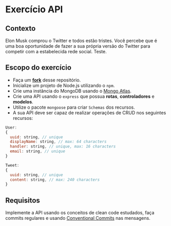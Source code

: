 # Exercício API


## Contexto
Elon Musk comprou o Twitter e todos estão tristes. Você percebe que é uma boa oportunidade de fazer a sua própria versão do Twitter para competir com a estabelecida rede social.
Teste.
## Escopo do exercício

- Faça um [**fork**](https://docs.github.com/pt/get-started/quickstart/fork-a-repo) desse repositório. 
- Inicialize um projeto de Node.js utilizando o ```npm```.
- Crie uma instância do MongoDB usando o [Mongo Atlas](https://www.mongodb.com/atlas/database).
- Crie uma API usando o ```express``` que possua **rotas**, **controladores** e **modelos**. 
- Utilize o pacote ```mongoose``` para criar ```Schemas``` dos recursos.
- A sua API deve ser capaz de realizar operações de CRUD nos seguintes recursos:

```javascript
User:
{
  uuid: string, // unique
  displayName: string, // max: 64 characters
  handler: string, // unique, max: 16 characters
  email: string, // unique
}
```

```javascript
Tweet:
{
  uuid: string, // unique
  content: string, // max: 240 characters
}
```

## Requisitos
Implemente a API usando os conceitos de clean code estudados, faça commits regulares e usando [Conventional Commits](https://www.conventionalcommits.org/en/v1.0.0/) nas mensagens.